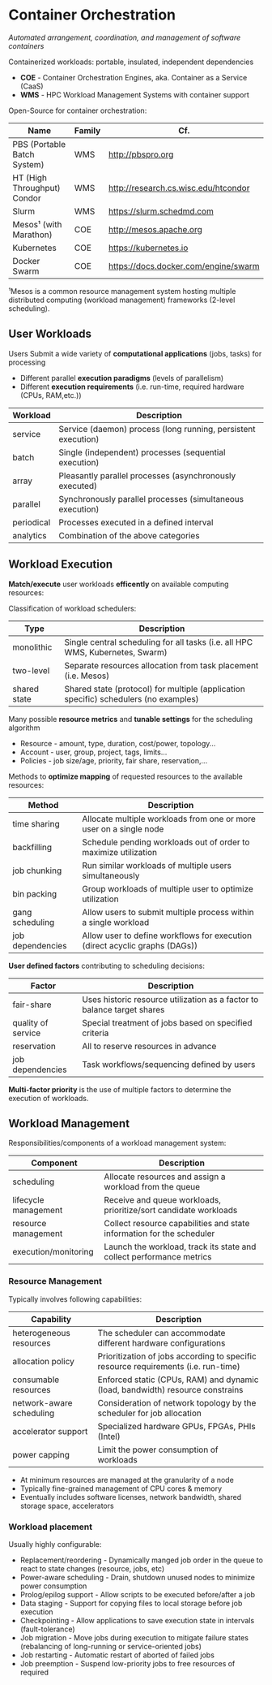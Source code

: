 # Container Orchestration

_Automated arrangement, coordination, and management of software containers_

Containerized workloads:  portable, insulated, independent dependencies

* **COE** - Container Orchestration Engines, aka. Container as a Service (CaaS)
* **WMS** - HPC Workload Management Systems with container support

Open-Source for container orchestration: 

Name                                | Family | Cf.
------------------------------------|--------|--------------------------------
PBS (Portable Batch System)         | WMS    | http://pbspro.org
HT (High Throughput) Condor         | WMS    | http://research.cs.wisc.edu/htcondor
Slurm                               | WMS    | https://slurm.schedmd.com
Mesos¹ (with Marathon)              | COE    | http://mesos.apache.org
Kubernetes                          | COE    | https://kubernetes.io
Docker Swarm                        | COE    | https://docs.docker.com/engine/swarm

¹Mesos is a common resource management system hosting multiple distributed computing (workload management) frameworks (2-level scheduling).

## User Workloads

Users Submit a wide variety of **computational applications** (jobs, tasks) for processing

* Different parallel **execution paradigms** (levels of parallelism)
* Different **execution requirements** (i.e. run-time, required hardware (CPUs, RAM,etc.))

Workload      | Description
--------------|------------------------------------
service       | Service (daemon) process (long running, persistent execution)
batch         | Single (independent) processes (sequential execution)
array         | Pleasantly parallel processes (asynchronously executed)
parallel      | Synchronously parallel processes (simultaneous execution)
periodical    | Processes executed in a defined interval
analytics     | Combination of the above categories

## Workload Execution

**Match/execute** user workloads **efficently** on available computing resources:

Classification of workload schedulers:

Type             | Description
-----------------|--------------------------------
monolithic       | Single central scheduling for all tasks (i.e. all HPC WMS, Kubernetes, Swarm)
two-level        | Separate resources allocation from task placement (i.e. Mesos)
shared state     | Shared state (protocol) for multiple (application specific) schedulers (no examples)

Many possible **resource metrics** and **tunable settings** for the scheduling algorithm

* Resource - amount, type, duration, cost/power, topology...
* Account - user, group, project, tags, limits...
* Policies - job size/age, priority, fair share, reservation,...

Methods to **optimize mapping** of requested resources to the available resources:

Method            | Description
------------------|-------------------------------------------------
time sharing      | Allocate multiple workloads from one or more user on a single node
backfilling       | Schedule pending workloads out of order to maximize utilization
job chunking      | Run similar workloads of multiple users simultaneously
bin packing       | Group workloads of multiple user to optimize utilization
gang scheduling   | Allow users to submit multiple process within a single workload
job dependencies  | Allow user to define workflows for execution (direct acyclic graphs (DAGs))

**User defined factors** contributing to scheduling decisions:

Factor             | Description
-------------------|---------------------------------------------------
fair-share         | Uses historic resource utilization as a factor to balance target shares
quality of service | Special treatment of jobs based on specified criteria
reservation        | All to reserve resources in advance
job dependencies   | Task workflows/sequencing defined by users

**Multi-factor priority** is the use of multiple factors to determine the execution of workloads.

## Workload Management

Responsibilities/components of a workload management system:

Component            | Description
---------------------|----------------------------------------
scheduling           | Allocate resources and assign a workload from the queue
lifecycle management | Receive and queue workloads, prioritize/sort candidate workloads
resource management  | Collect resource capabilities and state information for the scheduler
execution/monitoring | Launch the workload, track its state and collect performance metrics 

### Resource Management

Typically involves following capabilities:

Capability               | Description
-------------------------|-------------------------------------------
heterogeneous resources  | The scheduler can accommodate different hardware configurations
allocation policy        | Prioritization of jobs according to specific resource requirements (i.e. run-time)
consumable resources     | Enforced static (CPUs, RAM) and dynamic (load, bandwidth) resource constrains
network-aware scheduling | Consideration of network topology by the scheduler for job allocation
accelerator support      | Specialized hardware GPUs, FPGAs, PHIs (Intel)
power capping            | Limit the power consumption of workloads

* At minimum resources are managed at the granularity of a node
* Typically fine-grained management of CPU cores & memory
* Eventually includes software licenses, network bandwidth, shared storage space, accelerators

### Workload placement

Usually highly configurable:

* Replacement/reordering - Dynamically manged job order in the queue to react to state changes (resource, jobs, etc)
* Power-aware scheduling - Drain, shutdown unused nodes to minimize power consumption
* Prolog/epilog support - Allow scripts to be executed before/after a job
* Data staging - Support for copying files to local storage before job execution
* Checkpointing - Allow applications to save execution state in intervals (fault-tolerance)
* Job migration - Move jobs during execution to mitigate failure states (rebalancing of long-running or service-oriented jobs)
* Job restarting - Automatic restart of aborted of failed jobs
* Job preemption - Suspend low-priority jobs to free resources of required


